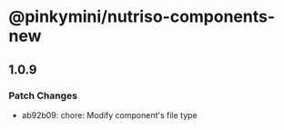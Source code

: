 # @pinkymini/nutriso-components-new

## 1.0.9

### Patch Changes

- ab92b09: chore: Modify component's file type
